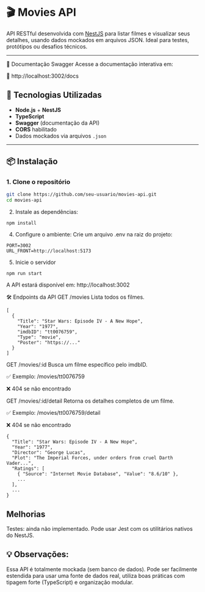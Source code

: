 # 🎬 Movies API

API RESTful desenvolvida com [NestJS](https://nestjs.com/) para listar filmes e visualizar seus detalhes, usando dados mockados em arquivos JSON. Ideal para testes, protótipos ou desafios técnicos.

---
📘 Documentação Swagger
Acesse a documentação interativa em:

🔗 http://localhost:3002/docs

## 🚀 Tecnologias Utilizadas

- **Node.js** + **NestJS**
- **TypeScript**
- **Swagger** (documentação da API)
- **CORS** habilitado
- Dados mockados via arquivos `.json`

---

## 📦 Instalação

### 1. Clone o repositório

```bash
git clone https://github.com/seu-usuario/movies-api.git
cd movies-api
```
2. Instale as dependências:
```
npm install
```
4. Configure o ambiente:
Crie um arquivo .env na raiz do projeto:
```
PORT=3002
URL_FRONT=http://localhost:5173
```
5. Inicie o servidor
```
npm run start

```
A API estará disponível em: http://localhost:3002

🛠 Endpoints da API
GET /movies
Lista todos os filmes.
```
[
  {
    "Title": "Star Wars: Episode IV - A New Hope",
    "Year": "1977",
    "imdbID": "tt0076759",
    "Type": "movie",
    "Poster": "https://..."
  }
]
```
GET /movies/:id
Busca um filme específico pelo imdbID.

✅ Exemplo: /movies/tt0076759

❌ 404 se não encontrado

GET /movies/:id/detail
Retorna os detalhes completos de um filme.

✅ Exemplo: /movies/tt0076759/detail

❌ 404 se não encontrado
```
{
  "Title": "Star Wars: Episode IV - A New Hope",
  "Year": "1977",
  "Director": "George Lucas",
  "Plot": "The Imperial Forces, under orders from cruel Darth Vader...",
  "Ratings": [
    { "Source": "Internet Movie Database", "Value": "8.6/10" },
    ...
  ],
  ...
}
```
## Melhorias
Testes: ainda não implementado. Pode usar Jest com os utilitários nativos do NestJS.

## 💡 Observações:
Essa API é totalmente mockada (sem banco de dados).
Pode ser facilmente estendida para usar uma fonte de dados real,
utiliza boas práticas com tipagem forte (TypeScript) e organização modular.




